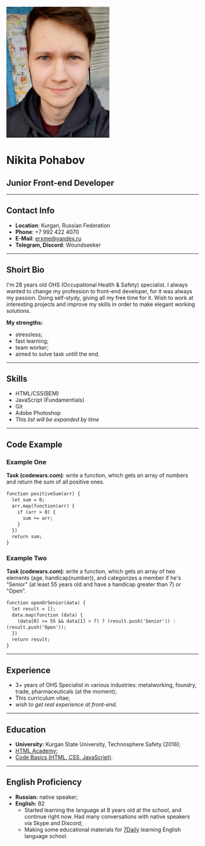 ![My photo](assets/images/myphoto.png)

# Nikita Pohabov

## Junior Front-end Developer
---
## Contact Info
* __Location__: Kurgan, Russian Federation
* __Phone__: +7 992 422 4070
* __E-Mail__: erxme@yandex.ru
* __Telegram, Discord__: Woundseeker

---
## Shoirt Bio
I'm 28 years old OHS (Occupational Health & Safety) specialist. I always wanted to change my profession to front-end developer, for it was always my passion. Doing self-stydy, giving all my free time for it. Wish to work at interesting projects and improve my skills in order to make elegant working solutions.

__My strengths:__
+ stressless;
+ fast learning;
+ team worker;
+ aimed to solve task untill the end.
---
## Skills

+ HTML/CSS(BEM)
+ JavaScript (Fundamentials)
+ Git
+ Adobe Photoshop
+ _This list will be expanded by time_
---
## Code Example

### Example One
__Task (codewars.com)__: write a function, which gets an array of numbers and return the sum of all positive ones.

```
function positiveSum(arr) {
  let sum = 0;
  arr.map(function(arr) {
    if (arr > 0) {
      sum += arr;
    }
  })
  return sum;
}
```

### Example Two
__Task (codewars.com)__: write a function, which gets an array of two elements (age, handicap(number)), and categorizes a member if he's "Senior" (at least 55 years old and have a handicap greater than 7) or "Open".

```
function openOrSenior(data) {
  let result = [];
  data.map(function (data) {
    (data[0] >= 55 && data[1] > 7) ? (result.push('Senior')) : (result.push('Open'));
  })
  return result;
}
```
---
## Experience
+ 3+ years of OHS Specialist in various industries: metalworking, foundry, trade, pharmaceuticals (at the moment);
+ This сurriculum vitae;
+ _wish to get real experience at front-end_.
---
## Education
+ __University:__ Kurgan State University, Technosphere Safety (2016);
+ [HTML Academy](https://htmlacademy.ru);
+ [Code Basics (HTML, CSS, JavaScript)](https://ru.code-basics.com).
---
## English Proficiency
+ __Russian:__ native speaker;
+ __English:__ B2
	+ Started learning the language at 8 years old at the school, and continue right now. Had many conversations with native speakers via Skype and Discord;
	+ Making some educational materials for [7Daily](https://7daily.pro) learning English language school.